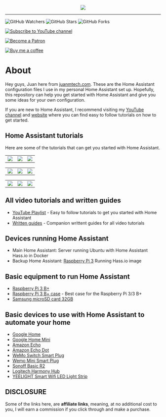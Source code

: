 <p align="center">
  <img src="https://www.juanmtech.com/wp-content/uploads/2019/10/Logo-Site-v.7.1.png">
</p>

---

![GitHub Watchers][watchers-shield]
![GitHub Stars][stars-shield]
![GitHub Forks][forks-shield]

[![Subscribe to YouTube channel][youtube-sub-shield]][youtubesubscribe]

[![Become a Patron][become-a-patron-shield]][becomeapatron]

[![Buy me a coffee][buymeacoffee-shield]][buymeacoffee]

# About

Hey guys, Juan here from [juanmtech.com](https://www.juanmtech.com). These are the Home Assistant configuration files I use in my personal Home Assistant set up. Hopefully, this repository can help you get started with Home Assistant and give you some ideas for your own configuration.

If you are new to Home Assistant, I recommend visiting my [YouTube channel](https://www.youtube.com/JuanMTech) and [website](https://www.juanmtech.com) where you can find easy to follow tutorials on how to get started.

## Home Assistant tutorials

Here are some of the tutorials that can get you started with Home Assistant.

<TABLE>
<TR>
    <TD>
    <a href="https://youtu.be/qnCRcGTznXs"><img src="https://www.juanmtech.com/wp-content/uploads/2018/07/Web-Home-Assistant-Hassio-Guide.png" /></a><br/>
    </TD>
    <TD>
    <a href="https://youtu.be/J7YWxROlmh4"><img src="https://www.juanmtech.com/wp-content/uploads/2019/02/Web-Home-Assistant-new-User-Interface-v.2.png" /></a><br/>
    </TD>
    <TD>
    <a href="https://youtu.be/n5xMtONydEo"><img src="https://www.juanmtech.com/wp-content/uploads/2018/10/Web-Set-up-Lovelace-on-Home-Assistant.png" /></a><br/>
    </TD>
</TR>
</TABLE>

<TABLE>
<TR>
    <TD>
    <a href="https://youtu.be/UieAQ8sC6GY"><img src="https://www.juanmtech.com/wp-content/uploads/2018/12/Web-Location-Tracking-with-OwnTracks-and-Home-Assitant.png" /></a><br/>
    </TD>
    <TD>
    <a href="https://youtu.be/tXjihKy7uvQ"><img src="https://www.juanmtech.com/wp-content/uploads/2019/01/Web-Integrate-Google-Assistant-with-Home-Assistant-Cloud.png" /></a><br/>
    </TD>
    <TD>
    <a href="https://youtu.be/PhWpnc-Pvko"><img src="https://www.juanmtech.com/wp-content/uploads/2019/01/Web-Integrade-Alexa-with-Home-Assistant-Cloud.png" /></a><br/>
    </TD>
</TR>
</TABLE>

<TABLE>
<TR>
    <TD>
    <a href="https://youtu.be/soKuma8DJWQ"><img src="https://www.juanmtech.com/wp-content/uploads/2019/04/Web-Home-Assistant-and-ESPHome-Beginners-guide.png" /></a><br/>
    </TD>
    <TD>
    <a href="https://youtu.be/dYN1Lp-XYKA"><img src="https://www.juanmtech.com/wp-content/uploads/2019/05/Web-Home-Assistant-and-Node-RED-guide.png" /></a><br/>
    </TD>
    <TD>
    <a href="https://youtu.be/3Xpd4zB2eRM"><img src="https://www.juanmtech.com/wp-content/uploads/2018/08/Web-Set-up-Themes-in-Home-Assistant.png" /></a><br/>
    </TD>
</TR>
</TABLE>

## All video tutorials and written guides
* [YouTube Playlist](https://www.youtube.com/playlist?list=PLLydq6ff7NvJ1ioQSVRCt2FJK9EFzRKWr) - Easy to follow tutorials to get you started with Home Assistant
* [Written guides](https://www.juanmtech.com/home-assistant/) - Companion writtent guides for all video tutorials

## Devices running Home Assistant
* Main Home Assistant: Server running Ubuntu with Home Assistant Hass.io in Docker
* Backup Home Assistant: [Raspberry Pi 3](https://amzn.to/2PhyNYq) Running Hass.io image

## Basic equipment to run Home Assistant
* [Raspberry Pi 3 B+](https://amzn.to/2Rwb6x8)
* [Raspberry Pi 3 B+ case](https://amzn.to/2OO6T5h) - Best case for the Raspberry Pi 3/3 B+
* [Samsung microSD card 32GB](https://amzn.to/2OSdbB9)

## Basic devices to use with Home Assistant to automate your home
* [Google Home](https://store.google.com/us/product/google_home?hl=en-US)
* [Google Home Mini](https://store.google.com/product/google_home_mini?43700033967804248&gclid=Cj0KCQjwquTbBRCSARIsADzW88zhzmT6J3-arWJHTvvj4tbvnhIOjxhwb2yICOB36OtowI4cXF59k0kaAuF-EALw_wcB&gclsrc=aw.ds&dclid=CM7vqqfd-dwCFcS7swodddECDA)
* [Amazon Echo](https://amzn.to/2XzITuC)
* [Amazon Echo Dot](https://amzn.to/2N7nHYW)
* [WeMo Switch Smart Plug](https://amzn.to/2Pj2TLn)
* [Wemo Mini Smart Plug](https://amzn.to/2L8fddM)
* [Sonoff Basic R2](https://amzn.to/2IAiLaN)
* [Logitech Harmony Hub](https://amzn.to/2vWsmSy)
* [YEELIGHT Smart Wifi LED Light Strip](https://amzn.to/2Mp5tkT)

## DISCLOSURE
Some of the links here, are **affiliate links**, meaning, at no additional cost to you, I will earn a commission if you click through and make a purchase.


[maintenance-shield]: https://img.shields.io/maintenance/yes/2019.svg
[watchers-shield]: https://img.shields.io/github/watchers/JuanMTech/Home_Assistant_files.svg?style=social&label=Watchers
[stars-shield]: https://img.shields.io/github/stars/JuanMTech/Home_Assistant_files.svg?style=social&label=Stars
[forks-shield]: https://img.shields.io/github/forks/JuanMTech/Home_Assistant_files.svg?style=social&label=Forks
[buymeacoffee-shield]: https://www.juanmtech.com/wp-content/uploads/2019/07/Buy-me-a-coffee-button-v2.png
[buymeacoffee]: https://www.buymeacoffee.com/JuanMTech
[become-a-patron-shield]: https://www.juanmtech.com/wp-content/uploads/2019/07/Patreon-button-v2.png
[becomeapatron]: https://www.patreon.com/JuanMTech
[youtube-sub-shield]: https://www.juanmtech.com/wp-content/uploads/2019/07/YT-Subscribe-button.png
[youtubesubscribe]: https://www.youtube.com/c/JuanMTech?sub_confirmation=1
